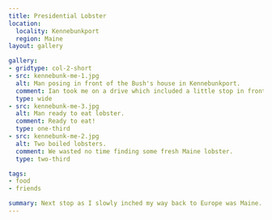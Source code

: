```yaml
---
title: Presidential Lobster
location:
  locality: Kennebunkport
  region: Maine
layout: gallery

gallery:
- gridtype: col-2-short
- src: kennebunk-me-1.jpg
  alt: Man posing in front of the Bush's house in Kennebunkport.
  comment: Ian took me on a drive which included a little stop in front of the Bush summer home.
  type: wide
- src: kennebunk-me-3.jpg
  alt: Man ready to eat lobster.
  comment: Ready to eat!
  type: one-third
- src: kennebunk-me-2.jpg
  alt: Two boiled lobsters.
  comment: We wasted no time finding some fresh Maine lobster.
  type: two-third

tags:
- food
- friends

summary: Next stop as I slowly inched my way back to Europe was Maine. I flew into Boston and my old colleague Ian was kind enough to drive all the way down and pick me up to visit this quiet area of the east coast.
---
```


